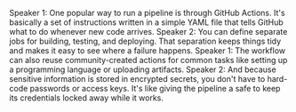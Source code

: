 Speaker 1: One popular way to run a pipeline is through GitHub Actions. It's basically a set of instructions written in a simple YAML file that tells GitHub what to do whenever new code arrives.
Speaker 2: You can define separate jobs for building, testing, and deploying. That separation keeps things tidy and makes it easy to see where a failure happens.
Speaker 1: The workflow can also reuse community-created actions for common tasks like setting up a programming language or uploading artifacts.
Speaker 2: And because sensitive information is stored in encrypted secrets, you don't have to hard-code passwords or access keys. It's like giving the pipeline a safe to keep its credentials locked away while it works.
